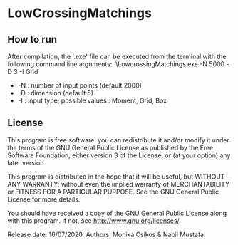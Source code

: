 # LowCrossingMatchings

## How to run
After compilation, the '.exe' file can be executed from the terminal with the following command line arguments:
.\LowcrossingMatchings.exe -N 5000 -D 3 -I Grid
* -N : number of input points (default 2000)
* -D : dimension (default 5)
* -I : input type;   possible values : Moment, Grid, Box 

## License
  This program is free software: you can redistribute it and/or modify
  it under the terms of the GNU General Public License as published by
  the Free Software Foundation, either version 3 of the License, or
  (at your option) any later version.

  This program is distributed in the hope that it will be useful,
  but WITHOUT ANY WARRANTY; without even the implied warranty of
  MERCHANTABILITY or FITNESS FOR A PARTICULAR PURPOSE.  See the
  GNU General Public License for more details.

  You should have received a copy of the GNU General Public License
  along with this program.  If not, see <http://www.gnu.org/licenses/>.

  Release date: 16/07/2020.
  Authors: Monika Csikos & Nabil Mustafa
